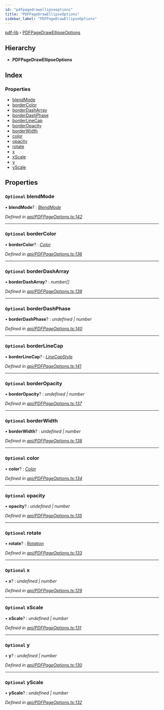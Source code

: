 ```yaml
---
id: "pdfpagedrawellipseoptions"
title: "PDFPageDrawEllipseOptions"
sidebar_label: "PDFPageDrawEllipseOptions"
---
```


[pdf-lib](../index.md) › [PDFPageDrawEllipseOptions](pdfpagedrawellipseoptions.md)

## Hierarchy

* **PDFPageDrawEllipseOptions**

## Index

### Properties

* [blendMode](pdfpagedrawellipseoptions.md#optional-blendmode)
* [borderColor](pdfpagedrawellipseoptions.md#optional-bordercolor)
* [borderDashArray](pdfpagedrawellipseoptions.md#optional-borderdasharray)
* [borderDashPhase](pdfpagedrawellipseoptions.md#optional-borderdashphase)
* [borderLineCap](pdfpagedrawellipseoptions.md#optional-borderlinecap)
* [borderOpacity](pdfpagedrawellipseoptions.md#optional-borderopacity)
* [borderWidth](pdfpagedrawellipseoptions.md#optional-borderwidth)
* [color](pdfpagedrawellipseoptions.md#optional-color)
* [opacity](pdfpagedrawellipseoptions.md#optional-opacity)
* [rotate](pdfpagedrawellipseoptions.md#optional-rotate)
* [x](pdfpagedrawellipseoptions.md#optional-x)
* [xScale](pdfpagedrawellipseoptions.md#optional-xscale)
* [y](pdfpagedrawellipseoptions.md#optional-y)
* [yScale](pdfpagedrawellipseoptions.md#optional-yscale)

## Properties

### `Optional` blendMode

• **blendMode**? : *[BlendMode](../enums/blendmode.md)*

*Defined in [api/PDFPageOptions.ts:142](https://github.com/Hopding/pdf-lib/blob/b8a44bd/src/api/PDFPageOptions.ts#L142)*

___

### `Optional` borderColor

• **borderColor**? : *[Color](../index.md#color)*

*Defined in [api/PDFPageOptions.ts:136](https://github.com/Hopding/pdf-lib/blob/b8a44bd/src/api/PDFPageOptions.ts#L136)*

___

### `Optional` borderDashArray

• **borderDashArray**? : *number[]*

*Defined in [api/PDFPageOptions.ts:139](https://github.com/Hopding/pdf-lib/blob/b8a44bd/src/api/PDFPageOptions.ts#L139)*

___

### `Optional` borderDashPhase

• **borderDashPhase**? : *undefined | number*

*Defined in [api/PDFPageOptions.ts:140](https://github.com/Hopding/pdf-lib/blob/b8a44bd/src/api/PDFPageOptions.ts#L140)*

___

### `Optional` borderLineCap

• **borderLineCap**? : *[LineCapStyle](../enums/linecapstyle.md)*

*Defined in [api/PDFPageOptions.ts:141](https://github.com/Hopding/pdf-lib/blob/b8a44bd/src/api/PDFPageOptions.ts#L141)*

___

### `Optional` borderOpacity

• **borderOpacity**? : *undefined | number*

*Defined in [api/PDFPageOptions.ts:137](https://github.com/Hopding/pdf-lib/blob/b8a44bd/src/api/PDFPageOptions.ts#L137)*

___

### `Optional` borderWidth

• **borderWidth**? : *undefined | number*

*Defined in [api/PDFPageOptions.ts:138](https://github.com/Hopding/pdf-lib/blob/b8a44bd/src/api/PDFPageOptions.ts#L138)*

___

### `Optional` color

• **color**? : *[Color](../index.md#color)*

*Defined in [api/PDFPageOptions.ts:134](https://github.com/Hopding/pdf-lib/blob/b8a44bd/src/api/PDFPageOptions.ts#L134)*

___

### `Optional` opacity

• **opacity**? : *undefined | number*

*Defined in [api/PDFPageOptions.ts:135](https://github.com/Hopding/pdf-lib/blob/b8a44bd/src/api/PDFPageOptions.ts#L135)*

___

### `Optional` rotate

• **rotate**? : *[Rotation](../index.md#rotation)*

*Defined in [api/PDFPageOptions.ts:133](https://github.com/Hopding/pdf-lib/blob/b8a44bd/src/api/PDFPageOptions.ts#L133)*

___

### `Optional` x

• **x**? : *undefined | number*

*Defined in [api/PDFPageOptions.ts:129](https://github.com/Hopding/pdf-lib/blob/b8a44bd/src/api/PDFPageOptions.ts#L129)*

___

### `Optional` xScale

• **xScale**? : *undefined | number*

*Defined in [api/PDFPageOptions.ts:131](https://github.com/Hopding/pdf-lib/blob/b8a44bd/src/api/PDFPageOptions.ts#L131)*

___

### `Optional` y

• **y**? : *undefined | number*

*Defined in [api/PDFPageOptions.ts:130](https://github.com/Hopding/pdf-lib/blob/b8a44bd/src/api/PDFPageOptions.ts#L130)*

___

### `Optional` yScale

• **yScale**? : *undefined | number*

*Defined in [api/PDFPageOptions.ts:132](https://github.com/Hopding/pdf-lib/blob/b8a44bd/src/api/PDFPageOptions.ts#L132)*
